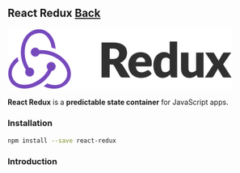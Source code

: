 ## React Redux [Back](./../react.md)

![](./logo.png)

**React Redux** is a **predictable state container** for JavaScript apps.

### Installation

```bash
npm install --save react-redux
```

### Introduction